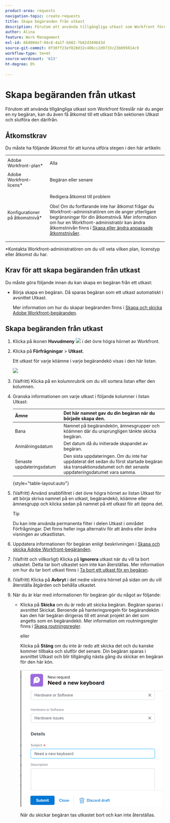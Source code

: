 ```yaml
---
product-area: requests
navigation-topic: create-requests
title: Skapa begäranden från utkast
description: Förutom att använda tillgängliga utkast som Workfront föreslår när du anger en ny begäran, kan du även få åtkomst till ett utkast från sektionen Utkast och slutföra den därifrån.
author: Alina
feature: Work Management
exl-id: 664004e7-04c8-4a1f-b682-7b82d349643d
source-git-commit: 0f30ff23ef828d32c406cc2d9733c23b095014c9
workflow-type: tm+mt
source-wordcount: '613'
ht-degree: 0%

---
```


# Skapa begäranden från utkast

Förutom att använda tillgängliga utkast som Workfront föreslår när du anger en ny begäran, kan du även få åtkomst till ett utkast från sektionen Utkast och slutföra den därifrån.

## Åtkomstkrav

Du måste ha följande åtkomst för att kunna utföra stegen i den här artikeln:

<table style="table-layout:auto"> 
 <col> 
 <col> 
 <tbody> 
  <tr> 
   <td role="rowheader">Adobe Workfront-plan*</td> 
   <td> <p>Alla </p> </td> 
  </tr> 
  <tr> 
   <td role="rowheader">Adobe Workfront-licens*</td> 
   <td> <p>Begäran eller senare</p> </td> 
  </tr> 
  <tr> 
   <td role="rowheader">Konfigurationer på åtkomstnivå*</td> 
   <td> <p>Redigera åtkomst till problem</p> <p>Obs! Om du fortfarande inte har åtkomst frågar du Workfront-administratören om de anger ytterligare begränsningar för din åtkomstnivå. Mer information om hur en Workfront-administratör kan ändra åtkomstnivån finns i <a href="../../../administration-and-setup/add-users/configure-and-grant-access/create-modify-access-levels.md" class="MCXref xref">Skapa eller ändra anpassade åtkomstnivåer</a>.</p> </td> 
  </tr> 
 </tbody> 
</table>

&#42;Kontakta Workfront-administratören om du vill veta vilken plan, licenstyp eller åtkomst du har.

## Krav för att skapa begäranden från utkast

Du måste göra följande innan du kan skapa en begäran från ett utkast: 

* Börja skapa en begäran. Då sparas begäran som ett utkast automatiskt i avsnittet Utkast.

  Mer information om hur du skapar begäranden finns i [Skapa och skicka Adobe Workfront-begäranden](../../../manage-work/requests/create-requests/create-submit-requests.md).

## Skapa begäranden från utkast

1. Klicka på ikonen **Huvudmeny** ![](assets/main-menu-icon.png) i det övre högra hörnet av Workfront.
1. Klicka på **Förfrågningar** > **Utkast**.

   Ett utkast för varje köämne i varje begärandekö visas i den här listan.

   ![](assets/nwe-drafts-section-with-list-of-drafts-350x169.png)

1. (Valfritt) Klicka på en kolumnrubrik om du vill sortera listan efter den kolumnen.

1. Granska informationen om varje utkast i följande kolumner i listan Utkast:

   | Ämne | Det här namnet gav du din begäran när du började skapa den. |
   |---|---|
   | Bana | Namnet på begärandekön, ämnesgrupper och köämnen där du ursprungligen tänkte skicka begäran. |
   | Anmälningsdatum | Det datum då du initierade skapandet av begäran. |
   | Senaste uppdateringsdatum | Den sista uppdateringen. Om du inte har uppdaterat det sedan du först startade begäran ska transaktionsdatumet och det senaste uppdateringsdatumet vara samma. |

   {style="table-layout:auto"}

1. (Valfritt) Använd snabbfiltret i det övre högra hörnet av listan Utkast för att börja skriva namnet på en utkast, begärandekö, köämne eller ämnesgrupp och klicka sedan på namnet på ett utkast för att öppna det.

   >[!TIP]
   >
   >Du kan inte använda permanenta filter i delen Utkast i området Förfrågningar. Det finns heller inga alternativ för att ändra eller ändra visningen av utkastlistan.

1. Uppdatera informationen för begäran enligt beskrivningen i [Skapa och skicka Adobe Workfront-begäranden](../../../manage-work/requests/create-requests/create-submit-requests.md).
1. (Valfritt och villkorligt) Klicka på **Ignorera** utkast när du vill ta bort utkastet. Detta tar bort utkastet som inte kan återställas. Mer information om hur du tar bort utkast finns i [Ta bort ett utkast för en begäran](../../../manage-work/requests/create-requests/delete-request-draft.md).

1. (Valfritt) Klicka på **Avbryt** i det nedre vänstra hörnet på sidan om du vill återställa åtgärden och behålla utkastet.

1. När du är klar med informationen för begäran gör du något av följande:

   * Klicka på **Skicka** om du är redo att skicka begäran. Begäran sparas i avsnittet Skickat. Beroende på hanteringsregeln för begärandekön kan den här begäran dirigeras till ett annat projekt än det som angetts som en begärandekö. Mer information om routningsregler finns i [Skapa routningsregler](../../../manage-work/requests/create-and-manage-request-queues/create-routing-rules.md).

     eller

     Klicka på **Stäng** om du inte är redo att skicka det och du kanske kommer tillbaka och slutför det senare. Din begäran sparas i avsnittet Utkast och blir tillgänglig nästa gång du skickar en begäran för den här kön.

     ![](assets/nwe-submit-close-discard-draft-buttons-on-new-request-350x340.png)

     När du skickar begäran tas utkastet bort och kan inte återställas.
